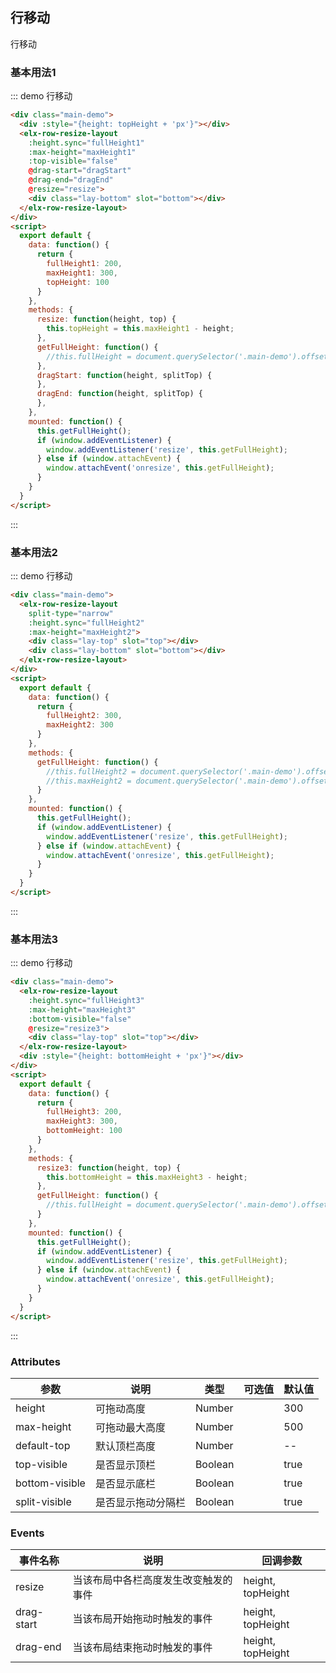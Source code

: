 ## 行移动

行移动

### 基本用法1

::: demo 行移动
```html
<div class="main-demo">
  <div :style="{height: topHeight + 'px'}"></div>
  <elx-row-resize-layout
    :height.sync="fullHeight1"
    :max-height="maxHeight1"
    :top-visible="false"
    @drag-start="dragStart"
    @drag-end="dragEnd"
    @resize="resize">
    <div class="lay-bottom" slot="bottom"></div>
  </elx-row-resize-layout>
</div>
<script>
  export default {
    data: function() {
      return {
        fullHeight1: 200,
        maxHeight1: 300,
        topHeight: 100
      }
    },
    methods: {
      resize: function(height, top) {
        this.topHeight = this.maxHeight1 - height;
      },
      getFullHeight: function() {
        //this.fullHeight = document.querySelector('.main-demo').offsetHeight;
      },
      dragStart: function(height, splitTop) {
      },
      dragEnd: function(height, splitTop) {
      },
    },
    mounted: function() {
      this.getFullHeight();
      if (window.addEventListener) {
        window.addEventListener('resize', this.getFullHeight);
      } else if (window.attachEvent) {
        window.attachEvent('onresize', this.getFullHeight);
      }
    }
  }
</script>
```
:::

### 基本用法2

::: demo 行移动
```html
<div class="main-demo">
  <elx-row-resize-layout
    split-type="narrow"
    :height.sync="fullHeight2"
    :max-height="maxHeight2">
    <div class="lay-top" slot="top"></div>
    <div class="lay-bottom" slot="bottom"></div>
  </elx-row-resize-layout>
</div>
<script>
  export default {
    data: function() {
      return {
        fullHeight2: 300,
        maxHeight2: 300
      }
    },
    methods: {
      getFullHeight: function() {
        //this.fullHeight2 = document.querySelector('.main-demo').offsetHeight;
        //this.maxHeight2 = document.querySelector('.main-demo').offsetHeight;
      }
    },
    mounted: function() {
      this.getFullHeight();
      if (window.addEventListener) {
        window.addEventListener('resize', this.getFullHeight);
      } else if (window.attachEvent) {
        window.attachEvent('onresize', this.getFullHeight);
      }
    }
  }
</script>
```
:::

### 基本用法3

::: demo 行移动
```html
<div class="main-demo">
  <elx-row-resize-layout
    :height.sync="fullHeight3"
    :max-height="maxHeight3"
    :bottom-visible="false"
    @resize="resize3">
    <div class="lay-top" slot="top"></div>
  </elx-row-resize-layout>
  <div :style="{height: bottomHeight + 'px'}"></div>
</div>
<script>
  export default {
    data: function() {
      return {
        fullHeight3: 200,
        maxHeight3: 300,
        bottomHeight: 100
      }
    },
    methods: {
      resize3: function(height, top) {
        this.bottomHeight = this.maxHeight3 - height;
      },
      getFullHeight: function() {
        //this.fullHeight = document.querySelector('.main-demo').offsetHeight;
      }
    },
    mounted: function() {
      this.getFullHeight();
      if (window.addEventListener) {
        window.addEventListener('resize', this.getFullHeight);
      } else if (window.attachEvent) {
        window.attachEvent('onresize', this.getFullHeight);
      }
    }
  }
</script>
```
:::

### Attributes
| 参数      | 说明          | 类型      | 可选值                           | 默认值  |
|---------- |-------------- |---------- |--------------------------------  |-------- |
| height | 可拖动高度 | Number | | 300 |
| max-height | 可拖动最大高度 | Number | | 500 |
| default-top | 默认顶栏高度 | Number | | -- |
| top-visible | 是否显示顶栏 | Boolean | | true |
| bottom-visible | 是否显示底栏 | Boolean | | true |
| split-visible | 是否显示拖动分隔栏 | Boolean | | true |


### Events
| 事件名称 | 说明 | 回调参数 |
|---------- |-------- |---------- |
| resize | 当该布局中各栏高度发生改变触发的事件 | height, topHeight |
| drag-start | 当该布局开始拖动时触发的事件 | height, topHeight |
| drag-end | 当该布局结束拖动时触发的事件 | height, topHeight |